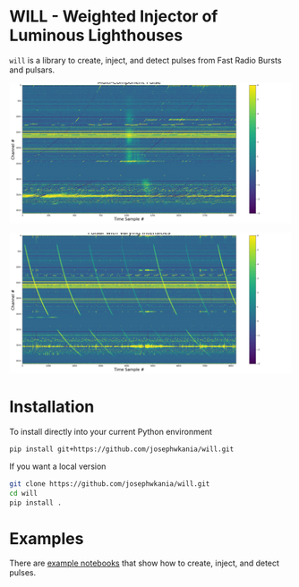 # WILL - Weighted Injector of Luminous Lighthouses

`will` is a library to create, inject, and detect pulses from Fast Radio Bursts and pulsars.

<p align="center">
  <img src="https://github.com/josephwkania/will/blob/master/examples/Multi-Component_Pulse.png" alt="Example pulse with multiple components">
</p>

<p align="center">
  <img src="https://github.com/josephwkania/will/blob/master/examples/Pulsar_with_Varying_Intensities.png" alt="Example pulsar">
</p>

# Installation
To install directly into your current Python environment
```bash
pip install git+https://github.com/josephwkania/will.git
```

If you want a local version
```bash
git clone https://github.com/josephwkania/will.git
cd will
pip install .
```

# Examples
There are [example notebooks](https://github.com/josephwkania/will/tree/master/examples) that show how to create, inject, and detect pulses.
